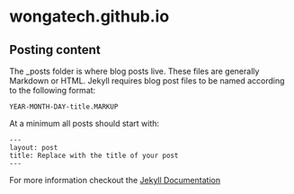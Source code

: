 # wongatech.github.io

## Posting content
The _posts folder is where blog posts live. These files are generally Markdown or HTML.
Jekyll requires blog post files to be named according to the following format:
   
`YEAR-MONTH-DAY-title.MARKUP`
   
At a minimum all posts should start with:

```
---
layout: post
title: Replace with the title of your post
---
```


For more information checkout the [Jekyll Documentation](http://jekyllrb.com/docs/posts/)
